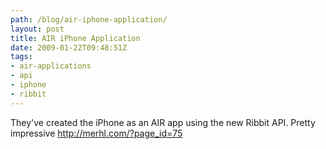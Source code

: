 ```yaml
---
path: /blog/air-iphone-application/
layout: post
title: AIR iPhone Application
date: 2009-01-22T09:48:51Z
tags:
- air-applications
- api
- iphone
- ribbit
---
```


They've created the iPhone as an AIR app using the new Ribbit API. Pretty impressive
<a href=" http://merhl.com/?page_id=75" target="_blank">
http://merhl.com/?page_id=75</a>